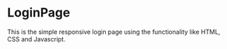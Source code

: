 # LoginPage
This is the simple responsive login page using the functionality like HTML, CSS and Javascript.
